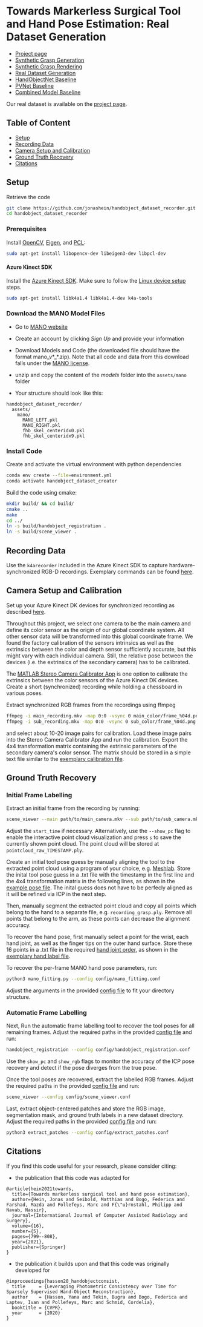 # Towards Markerless Surgical Tool and Hand Pose Estimation: Real Dataset Generation

- [Project page](http://medicalaugmentedreality.org/handobject.html)
- [Synthetic Grasp Generation](https://github.com/jonashein/grasp_generator)
- [Synthetic Grasp Rendering](https://github.com/jonashein/grasp_renderer)
- [Real Dataset Generation](https://github.com/jonashein/handobject_dataset_creator)
- [HandObjectNet Baseline](https://github.com/jonashein/handobjectnet_baseline)
- [PVNet Baseline](https://github.com/jonashein/pvnet_baseline)
- [Combined Model Baseline](https://github.com/jonashein/baseline_combination)

Our real dataset is available on the [project page](http://medicalaugmentedreality.org/handobject.html).

<!-- - [Paper](http://arxiv.org/abs/2004.13449) -->

## Table of Content

- [Setup](#setup)
- [Recording Data](#recording-data)
- [Camera Setup and Calibration](#camera-setup-and-calibration)
- [Ground Truth Recovery](#ground-truth-recovery)
- [Citations](#citations)

## Setup

Retrieve the code
```sh
git clone https://github.com/jonashein/handobject_dataset_recorder.git
cd handobject_dataset_recorder
```

### Prerequisites

Install [OpenCV](https://opencv.org/), [Eigen](https://eigen.tuxfamily.org/), and [PCL](https://pointclouds.org/):
```sh
sudo apt-get install libopencv-dev libeigen3-dev libpcl-dev
```

#### Azure Kinect SDK

Install the [Azure Kinect SDK](https://github.com/microsoft/Azure-Kinect-Sensor-SDK/blob/develop/docs/usage.md#debian-package). 
Make sure to follow the [Linux device setup](https://github.com/microsoft/Azure-Kinect-Sensor-SDK/blob/develop/docs/usage.md#linux-device-setup) steps.

```sh
sudo apt-get install libk4a1.4 libk4a1.4-dev k4a-tools
```

### Download the MANO Model Files

- Go to [MANO website](http://mano.is.tue.mpg.de/)
- Create an account by clicking *Sign Up* and provide your information
- Download Models and Code (the downloaded file should have the format mano_v*_*.zip). Note that all code and data from this download falls under the [MANO license](http://mano.is.tue.mpg.de/license).
- unzip and copy the content of the *models* folder into the `assets/mano` folder

- Your structure should look like this:

```
handobject_dataset_recorder/
  assets/
    mano/
      MANO_LEFT.pkl
      MANO_RIGHT.pkl
      fhb_skel_centeridx0.pkl
      fhb_skel_centeridx9.pkl
```

### Install Code

Create and activate the virtual environment with python dependencies
```sh
conda env create --file=environment.yml
conda activate handobject_dataset_creator
```

Build the code using cmake:
```sh
mkdir build/ && cd build/
cmake ..
make
cd ../
ln -s build/handobject_registration .
ln -s build/scene_viewer .
```

## Recording Data

Use the `k4arecorder` included in the Azure Kinect SDK to capture hardware-synchronized RGB-D recordings.
Exemplary commands can be found [here](https://docs.microsoft.com/en-us/azure/kinect-dk/record-external-synchronized-units).

## Camera Setup and Calibration

Set up your Azure Kinect DK devices for synchronized recording as described [here](https://docs.microsoft.com/en-US/azure/Kinect-dk/multi-camera-sync).

Throughout this project, we select one camera to be the main camera and define its color sensor as the origin of our global coordinate system. All other sensor data will be transformed into this global coordinate frame.
We found the factory calibration of the sensors intrinsics as well as the extrinsics between the color and depth sensor sufficiently accurate, but this might vary with each individual camera.
Still, the relative pose between the devices (i.e. the extrinsics of the secondary camera) has to be calibrated.

The [MATLAB Stereo Camera Calibrator App](https://www.mathworks.com/help/vision/ug/stereo-camera-calibrator-app.html)
is one option to calibrate the extrinsics between the color sensors of the Azure Kinect DK devices. 
Create a short (synchronized) recording while holding a chessboard in various poses. 

Extract synchronized RGB frames from the recordings using ffmpeg
```sh
ffmpeg -i main_recording.mkv -map 0:0 -vsync 0 main_color/frame_%04d.png
ffmpeg -i sub_recording.mkv -map 0:0 -vsync 0 sub_color/frame_%04d.png
```
and select about 10-20 image pairs for calibration. Load these image pairs into the Stereo Camera Calibrator App and run the calibration.
Export the 4x4 transformation matrix containing the extrinsic parameters of the secondary camera's color sensor. 
The matrix should be stored in a simple text file similar to the [exemplary calibration file](assets/secondary_camera_color_extrinsics.npy).

## Ground Truth Recovery

### Initial Frame Labelling

Extract an initial frame from the recording by running:
```sh
scene_viewer --main path/to/main_camera.mkv --sub path/to/sub_camera.mkv --extrinsics path/to/extrinsics.txt --start_time 0 --save_first_frame
```
Adjust the `start_time` if necessary. 
Alternatively, use the `--show_pc` flag to enable the interactive point cloud visualization and press `s` to save the currently shown point cloud.
The point cloud will be stored at `pointcloud_raw_TIMESTAMP.ply`.

Create an initial tool pose guess by manually aligning the tool to the extracted point cloud using a program of your choice, e.g. [Meshlab](https://www.meshlab.net/).
Store the inital tool pose guess in a .txt file with the timestamp in the first line and the 4x4 transformation matrix in the following lines, as shown in the [example pose file](assets/initial_pose_guess.txt).
The inital guess does not have to be perfecly aligned as it will be refined via ICP in the next step.

Then, manually segment the extracted point cloud and copy all points which belong to the hand to a separate file, e.g. `recording_grasp.ply`. 
Remove all points that belong to the arm, as these points can decrease the alignment accuracy.

To recover the hand pose, first manually select a point for the wrist, each hand joint, as well as the finger tips on the outer hand surface.
Store these 16 points in a .txt file in the required [hand joint order](assets/hand_joint_label_ordering.txt),
as shown in the [exemplary hand label file](assets/hand_joint_labels.txt).

To recover the per-frame MANO hand pose parameters, run:
```sh
python3 mano_fitting.py --config config/mano_fitting.conf
```
Adjust the arguments in the provided [config file](config/mano_fitting.conf) to fit your directory structure.

### Automatic Frame Labelling
Next, Run the automatic frame labelling tool to recover the tool poses for all remaining frames. 
Adjust the required paths in the provided [config file](config/handobject_registration.conf) and run:
```sh
handobject_registration --config config/handobject_registration.conf
```
Use the `show_pc` and `show_rgb` flags to monitor the accuracy of the ICP pose recovery and detect if the pose diverges from the true pose.

Once the tool poses are recovered, extract the labelled RGB frames.
Adjust the required paths in the provided [config file](config/scene_viewer.conf) and run:
```sh
scene_viewer --config config/scene_viewer.conf
```

Last, extract object-centered patches and store the RGB image, segmentation mask, and ground truth labels in a new dataset directory.
Adjust the required paths in the provided [config file](config/extract_patches.conf) and run:
```sh
python3 extract_patches --config config/extract_patches.conf
```

## Citations

If you find this code useful for your research, please consider citing:

* the publication that this code was adapted for
```
@article{hein2021towards,
  title={Towards markerless surgical tool and hand pose estimation},
  author={Hein, Jonas and Seibold, Matthias and Bogo, Federica and Farshad, Mazda and Pollefeys, Marc and F{\"u}rnstahl, Philipp and Navab, Nassir},
  journal={International Journal of Computer Assisted Radiology and Surgery},
  volume={16},
  number={5},
  pages={799--808},
  year={2021},
  publisher={Springer}
}
```

* the publication it builds upon and that this code was originally developed for
```
@inproceedings{hasson20_handobjectconsist,
  title     = {Leveraging Photometric Consistency over Time for Sparsely Supervised Hand-Object Reconstruction},
  author    = {Hasson, Yana and Tekin, Bugra and Bogo, Federica and Laptev, Ivan and Pollefeys, Marc and Schmid, Cordelia},
  booktitle = {CVPR},
  year      = {2020}
}
```
